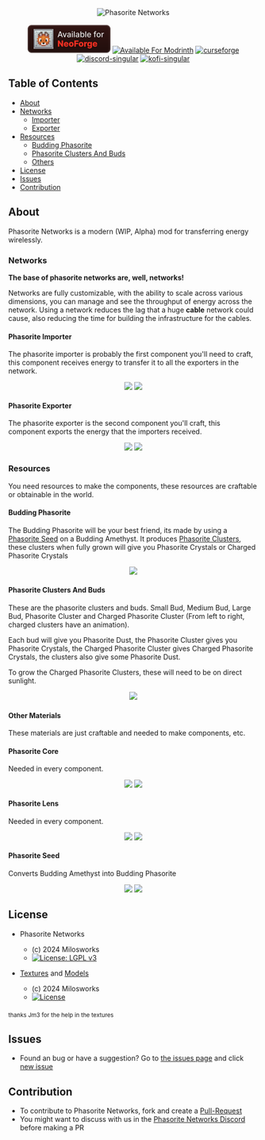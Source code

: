 <div align="center">
    <img src="https://i.imgur.com/mPZwzHI.png" alt="Phasorite Networks">
</div>
<br>
<div align="center">
    <!-- All in one line is actually a bug fix -->
    <img alt="Available For NeoForge" height="56" src="https://raw.githubusercontent.com/intergrav/devins-badges/8494ec1ac495cfb481dc7e458356325510933eb0/assets/cozy/supported/neoforge_vector.svg">
    <a href="https://modrinth.com/mod/phasorite-networks"><img alt="Available For Modrinth" height="56" src="https://cdn.jsdelivr.net/npm/@intergrav/devins-badges@3/assets/cozy/available/modrinth_vector.svg"></a>
    <a href="https://www.curseforge.com/minecraft/search?page=1&pageSize=20&sortBy=relevancy&class=mc-mods&search=phasorite+networks&version=1.21.1&gameVersionTypeId=6"><img alt="curseforge" height="56" src="https://cdn.jsdelivr.net/npm/@intergrav/devins-badges@3/assets/cozy/available/curseforge_vector.svg"></a>
    <br>    
    <a href="https://discord.gg/YsAhwENUuJ"><img alt="discord-singular" height="56" src="https://cdn.jsdelivr.net/npm/@intergrav/devins-badges@3/assets/cozy/social/discord-singular_vector.svg"></a>
    <a href="https://ko-fi.com/milosworks"><img alt="kofi-singular" height="56" src="https://cdn.jsdelivr.net/npm/@intergrav/devins-badges@3/assets/cozy/donate/kofi-singular_vector.svg"></a>
</div>

## Table of Contents

- [About](#about)
- [Networks](#networks)
    - [Importer](#phasorite-importer)
    - [Exporter](#phasorite-exporter)
- [Resources](#resources)
    - [Budding Phasorite](#budding-phasorite)
    - [Phasorite Clusters And Buds](#phasorite-clusters-and-buds)
    - [Others](#other-materials)
- [License](#license)
- [Issues](#issues)
- [Contribution](#contribution)

## About

Phasorite Networks is a modern (WIP, Alpha) mod for transferring energy wirelessly.

### Networks

**The base of phasorite networks are, well, networks!**

Networks are fully customizable, with the ability to scale across various dimensions, you can manage and see the
throughput of energy across the network.
Using a network reduces the lag that a huge **cable** network could cause, also reducing the time for building the
infrastructure for the cables.

#### Phasorite Importer

The phasorite importer is probably the first component you'll need to craft, this component receives energy to transfer
it to all the exporters in the network.

<div align="center">
    <img height="256" src="https://i.imgur.com/lSL0ff8.png">
    <img height="128" src="https://i.imgur.com/df8TAbU.png">
</div>

#### Phasorite Exporter

The phasorite exporter is the second component you'll craft, this component exports the energy that the importers
received.

<div align="center">
    <img height="256" src="https://i.imgur.com/T37rarI.png">
    <img height="128" src="https://i.imgur.com/wx7ySAP.png">
</div>

### Resources

You need resources to make the components, these resources are craftable or obtainable in the world.

#### Budding Phasorite

The Budding Phasorite will be your best friend, its made by using a [Phasorite Seed](#phasorite-seed) on a Budding
Amethyst.
It produces [Phasorite Clusters](#phasorite-clusters-and-buds), these clusters when fully grown will give you Phasorite
Crystals or Charged Phasorite Crystals

<div align="center">
  <img height="256" src="https://i.imgur.com/4rAG8M5.png">
</div>

#### Phasorite Clusters And Buds

These are the phasorite clusters and buds.
Small Bud, Medium Bud, Large Bud, Phasorite Cluster and Charged Phasorite Cluster (From left to right, charged clusters
have an animation).

Each bud will give you Phasorite Dust, the Phasorite Cluster gives you Phasorite Crystals, the Charged Phasorite Cluster
gives Charged Phasorite Crystals, the clusters also give some Phasorite Dust.

To grow the Charged Phasorite Clusters, these will need to be on direct sunlight.

<div align="center">
  <img height="128" src="https://i.imgur.com/2jRlzvs.png">
</div>

#### Other Materials

These materials are just craftable and needed to make components, etc.

#### Phasorite Core

Needed in every component.

<div align="center">
  <img height="128" src="https://i.imgur.com/BWqW1Lj.png">
  <img height="128" src="https://i.imgur.com/N52GcJZ.png">
</div>

#### Phasorite Lens

Needed in every component.

<div align="center">
  <img height="128" src="https://i.imgur.com/3xDPYsR.png">
  <img height="128" src="https://i.imgur.com/Zp6OU2F.png">
</div>

#### Phasorite Seed

Converts Budding Amethyst into Budding Phasorite

<div align="center">
  <img height="128" src="https://i.imgur.com/apafoOA.png">
  <img height="128" src="https://i.imgur.com/3VhnoyF.png">
</div>

## License

- Phasorite Networks
    - (c) 2024 Milosworks
    - [![License: LGPL v3](https://img.shields.io/badge/License-AGPL_v3-blue.svg)](https://www.gnu.org/licenses/agpl-3.0)

- [Textures](src/main/resources/assets/phasoritenetworks/textures)
  and [Models](src/main/resources/assets/phasoritenetworks/models)
    - (c) 2024 Milosworks
    - [![License](https://img.shields.io/badge/License-CC%20BY--NC--SA%204.0-yellow.svg?style=flat-square)](https://creativecommons.org/licenses/by-nc-sa/4.0)

<sub>thanks Jm3 for the help in the textures</sub>

## Issues

- Found an bug or have a suggestion?
  Go to [the issues page](https://github.com/milosworks/phasorite-networks/issues) and
  click [new issue](https://github.com/milosworks/phasorite-networks/issues/new)

## Contribution

- To contribute to Phasorite Networks, fork and create
  a [Pull-Request](https://help.github.com/articles/creating-a-pull-request)
- You might want to discuss with us in the [Phasorite Networks Discord](https://discord.gg/YsAhwENUuJ) before making a
  PR

